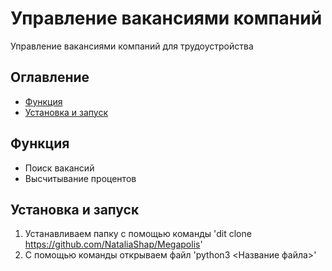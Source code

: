 # Управление вакансиями компаний
Управление вакансиями компаний для трудоустройства

## Оглавление
- [Функция](#функция)
- [Установка и запуск](#установка-и-запуск)

## Функция
- Поиск вакансий
- Высчитывание процентов

## Установка и запуск
1. Устанавливаем папку с помощью команды
 'dit clone https://github.com/NataliaShap/Megapolis'
2. С помощью команды открываем файл 
 'python3 <Название файла>'